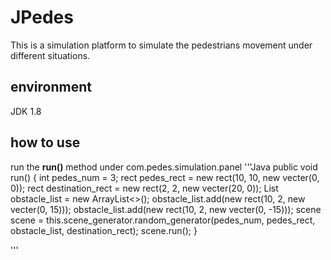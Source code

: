 # JPedes
This is a simulation platform to simulate the pedestrians movement under different situations.
## environment
JDK 1.8
## how to use
run the **run()** method under com.pedes.simulation.panel
'''Java
    public void run() {
        int pedes_num = 3;
        rect pedes_rect = new rect(10, 10, new vecter(0, 0));
        rect destination_rect = new rect(2, 2, new vecter(20, 0));
        List<shape> obstacle_list = new ArrayList<>();
        obstacle_list.add(new rect(10, 2, new vecter(0, 15)));
        obstacle_list.add(new rect(10, 2, new vecter(0, -15)));
        scene scene = this.scene_generator.random_generator(pedes_num, pedes_rect, obstacle_list, destination_rect);
        scene.run();
    }

'''

